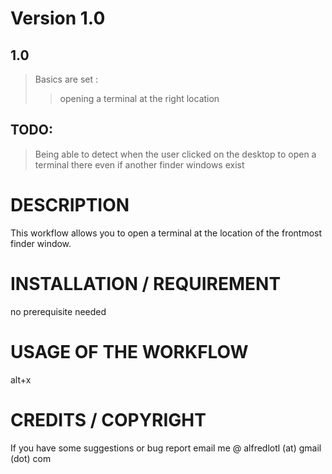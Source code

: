 # Version 1.0

## 1.0
> Basics are set :
> > opening a terminal at the right location

## TODO:
> Being able to detect when the user clicked on the desktop to open a terminal there even if another finder windows exist

# DESCRIPTION

This workflow allows you to open a terminal at the location of the frontmost finder window.

# INSTALLATION / REQUIREMENT

no prerequisite needed

# USAGE OF THE WORKFLOW

alt+x

# CREDITS / COPYRIGHT

If you have some suggestions or bug report email me @ 
alfredlotl (at) gmail (dot) com